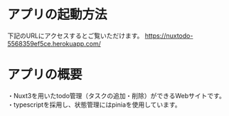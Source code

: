 # アプリの起動方法
下記のURLにアクセスするとご覧いただけます。
https://nuxtodo-5568359ef5ce.herokuapp.com/

# アプリの概要
 ・Nuxt3を用いたtodo管理（タスクの追加・削除）ができるWebサイトです。  
 ・typescriptを採用し、状態管理にはpiniaを使用しています。
